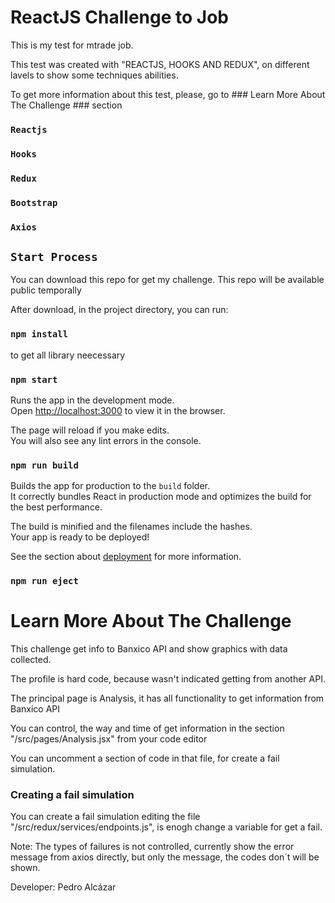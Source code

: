 # ReactJS Challenge to Job

This is my test for mtrade job.

This test was created with "REACTJS, HOOKS AND REDUX", on different lavels to show some techniques abilities.

To get more information about this test, please, go to ### Learn More About The Challenge ### section

### `Reactjs`
### `Hooks`
### `Redux`
### `Bootstrap`
### `Axios`


## `Start Process`

You can download this repo for get my challenge. 
This repo will be available public temporally

After download, in the project directory, you can run:

### `npm install`
to get all library neecessary

### `npm start`

Runs the app in the development mode.\
Open [http://localhost:3000](http://localhost:3000) to view it in the browser.

The page will reload if you make edits.\
You will also see any lint errors in the console.

### `npm run build`

Builds the app for production to the `build` folder.\
It correctly bundles React in production mode and optimizes the build for the best performance.

The build is minified and the filenames include the hashes.\
Your app is ready to be deployed!

See the section about [deployment](https://facebook.github.io/create-react-app/docs/deployment) for more information.

### `npm run eject`



# Learn More About The Challenge

This challenge get info to Banxico API and show graphics with data collected.

The profile is hard code, because wasn't indicated getting from another API.

The principal page is Analysis, it has all functionality to get information from Banxico API

You can control, the way and time of get information in the section "/src/pages/Analysis.jsx" from your code editor

You can uncomment a section of code in that file, for create a fail simulation.




### Creating a fail simulation

You can create a fail simulation editing the file "/src/redux/services/endpoints.js", is enogh change a variable for get a fail.

Note: The types of failures is not controlled, currently show the error message from axios directly, but only the message, the codes don´t will be shown.

Developer: Pedro Alcázar